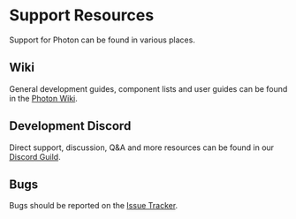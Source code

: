 # Support Resources

Support for Photon can be found in various places.

## Wiki

General development guides, component lists and user guides can be found in the [Photon Wiki](https://github.com/photonle/Photon/wiki).

## Development Discord

Direct support, discussion, Q&A and more resources can be found in our [Discord Guild](https://discord.gg/5KaUVYj).

## Bugs

Bugs should be reported on the [Issue Tracker](https://github.com/photonle/Photon/issues).
